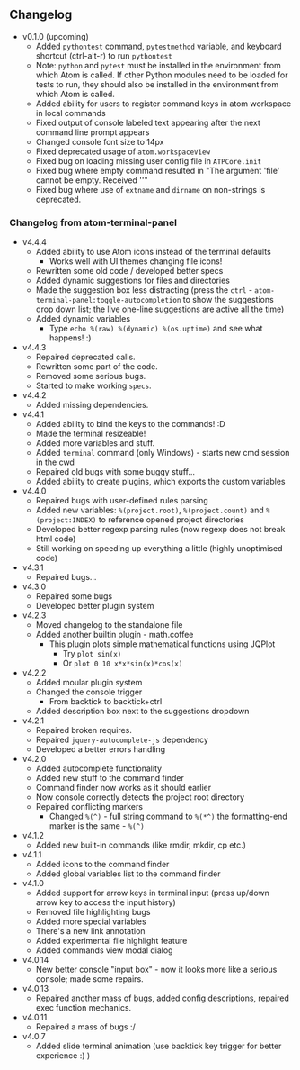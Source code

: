## Changelog
* v0.1.0 (upcoming)
  - Added `pythontest` command, `pytestmethod` variable, and keyboard shortcut (ctrl-alt-r) to run `pythontest`
  - Note: `python` and `pytest` must be installed in the environment from which Atom is called. If other Python modules need to be loaded for tests to run, they should also be installed in the environment from which Atom is called.
  - Added ability for users to register command keys in atom workspace in local commands
  - Fixed output of console labeled text appearing after the next command line prompt appears
  - Changed console font size to 14px
  - Fixed deprecated usage of `atom.workspaceView`
  - Fixed bug on loading missing user config file in `ATPCore.init`
  - Fixed bug where empty command resulted in "The argument 'file' cannot be empty. Received ''"
  - Fixed bug where use of `extname` and `dirname` on non-strings is deprecated.


### Changelog from atom-terminal-panel
* v4.4.4
  * Added ability to use Atom icons instead of the terminal defaults
    * Works well with UI themes changing file icons!
  * Rewritten some old code / developed better specs
  * Added dynamic suggestions for files and directories
  * Made the suggestion box less distracting (press the `ctrl` - `atom-terminal-panel:toggle-autocompletion` to show the suggestions drop down list; the live one-line suggestions are active all the time)
  * Added dynamic variables
    * Type `echo %(raw) %(dynamic) %(os.uptime)` and see what happens! :)
* v4.4.3
  * Repaired deprecated calls.
  * Rewritten some part of the code.
  * Removed some serious bugs.
  * Started to make working `specs`.
* v4.4.2
  * Added missing dependencies.
* v4.4.1
  * Added ability to bind the keys to the commands! :D
  * Made the terminal resizeable!
  * Added more variables and stuff.
  * Added `terminal` command (only Windows) - starts new cmd session in the cwd
  * Repaired old bugs with some buggy stuff...
  * Added ability to create plugins, which exports the custom variables
* v4.4.0
  * Repaired bugs with user-defined rules parsing
  * Added new variables: `%(project.root)`, `%(project.count)` and `%(project:INDEX)` to
  reference opened project directories
  * Developed better regexp parsing rules (now regexp does not break html code)
  * Still working on speeding up everything a little (highly unoptimised code)
* v4.3.1
  * Repaired bugs...
* v4.3.0
  * Repaired some bugs
  * Developed better plugin system
* v4.2.3
  * Moved changelog to the standalone file
  * Added another builtin plugin - math.coffee
    * This plugin plots simple mathematical functions using JQPlot
      * Try ``` plot sin(x) ```
      * Or ``` plot 0 10 x*x*sin(x)*cos(x) ```
* v4.2.2
  * Added moular plugin system
  * Changed the console trigger
    * From backtick to backtick+ctrl
  * Added description box next to the suggestions dropdown
* v4.2.1
  * Repaired broken requires.
  * Repaired `jquery-autocomplete-js` dependency
  * Developed a better errors handling
* v4.2.0
  * Added autocomplete functionality
  * Added new stuff to the command finder
  * Command finder now works as it should earlier
  * Now console correctly detects the project root directory
  * Repaired conflicting markers
    * Changed ` %(^) ` - full string command to ` %(*^) ` the formatting-end marker is the same - ` %(^) `
* v4.1.2
  * Added new built-in commands (like rmdir, mkdir, cp etc.)
* v4.1.1
  * Added icons to the command finder
  * Added global variables list to the command finder
* v4.1.0
  * Added support for arrow keys in terminal input (press up/down arrow key to access the input history)
  * Removed file highlighting bugs
  * Added more special variables
  * There's a new link annotation
  * Added experimental file highlight feature
  * Added commands view modal dialog
* v4.0.14
  * New better console "input box" - now it looks more like a serious console; made some repairs.
* v4.0.13
  * Repaired another mass of bugs, added config descriptions, repaired exec function mechanics.
* v4.0.11
  * Repaired a mass of bugs :/
* v4.0.7
  * Added slide terminal animation (use backtick key trigger for better experience :) )
